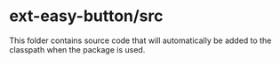 # ext-easy-button/src

This folder contains source code that will automatically be added to the classpath when
the package is used.
